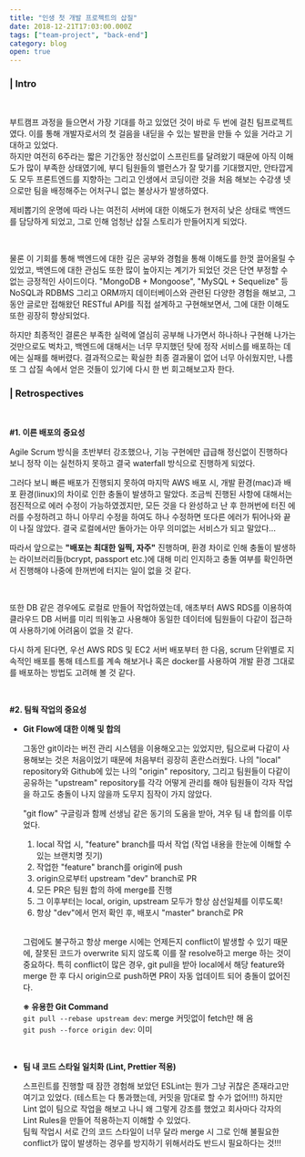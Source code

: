 ```yaml
---
title: "인생 첫 개발 프로젝트의 삽질"
date: 2018-12-21T17:03:00.000Z
tags: ["team-project", "back-end"]
category: blog
open: true
---
```


### | Intro

<br />

부트캠프 과정을 들으면서 가장 기대를 하고 있었던 것이 바로 두 번에 걸친 팀프로젝트였다. 이를 통해 개발자로서의 첫 걸음을 내딛을 수 있는 발판을 만들 수 있을 거라고 기대하고 있었다.  
하지만 여전히 6주라는 짧은 기간동안 정신없이 스프린트를 달려왔기 때문에 아직 이해도가 많이 부족한 상태였기에, 부디 팀원들의 밸런스가 잘 맞기를 기대했지만, 안타깝게도 모두 프론트엔드를 지향하는 그리고 인생에서 코딩이란 것을 처음 해보는 수강생 넷으로만 팀을 배정해주는 어처구니 없는 불상사가 발생하였다.

제비뽑기의 운명에 따라 나는 여전히 서버에 대한 이해도가 현저히 낮은 상태로 백엔드를 담당하게 되었고, 그로 인해 엄청난 삽질 스토리가 만들어지게 되었다.

<br />

물론 이 기회를 통해 백엔드에 대한 깊은 공부와 경험을 통해 이해도를 한껏 끌어올릴 수 있었고, 백엔드에 대한 관심도 또한 많이 높아지는 계기가 되었던 것은 단연 부정할 수 없는 긍정적인 사이드이다. "MongoDB + Mongoose", "MySQL + Sequelize" 등 NoSQL과 RDBMS 그리고 ORM까지 데이터베이스와 관련된 다양한 경험을 해보고, 그동안 글로만 접해왔던 RESTful API를 직접 설계하고 구현해보면서, 그에 대한 이해도 또한 굉장히 향상되었다.

하지만 최종적인 결론은 부족한 실력에 열심히 공부해 나가면서 하나하나 구현해 나가는 것만으로도 벅차고, 백엔드에 대해서는 너무 무지했던 탓에 정작 서비스를 배포하는 데에는 실패를 해버렸다. 결과적으로는 확실한 최종 결과물이 없어 너무 아쉬웠지만, 나름 또 그 삽질 속에서 얻은 것들이 있기에 다시 한 번 회고해보고자 한다.

### | Retrospectives

<br />

**#1. 이른 배포의 중요성**

Agile Scrum 방식을 초반부터 강조했으나, 기능 구현에만 급급해 정신없이 진행하다 보니 정작 이는 실천하지 못하고 결국 waterfall 방식으로 진행하게 되었다.

그러다 보니 빠른 배포가 진행되지 못하여 마지막 AWS 배포 시, 개발 환경(mac)과 배포 환경(linux)의 차이로 인한 충돌이 발생하고 말았다. 조금씩 진행된 사항에 대해서는 점진적으로 에러 수정이 가능하였겠지만, 모든 것을 다 완성하고 난 후 한꺼번에 터진 에러를 수정하려고 하니 아무리 수정을 하여도 하나 수정하면 또다른 에러가 튀어나와 끝이 나질 않았다. 결국 로컬에서만 돌아가는 아무 의미없는 서비스가 되고 말았다...

따라서 앞으로는 **"배포는 최대한 일찍, 자주"** 진행하며, 환경 차이로 인해 충돌이 발생하는 라이브러리들(bcrypt, passport etc.)에 대해 미리 인지하고 충돌 여부를 확인하면서 진행해야 나중에 한꺼번에 터지는 일이 없을 것 같다.

<br />

또한 DB 같은 경우에도 로컬로 만들어 작업하였는데, 애초부터 AWS RDS를 이용하여 클라우드 DB 서버를 미리 띄워놓고 사용해야 동일한 데이터에 팀원들이 다같이 접근하여 사용하기에 어려움이 없을 것 같다.

다시 하게 된다면, 우선 AWS RDS 및 EC2 서버 배포부터 한 다음, scrum 단위별로 지속적인 배포를 통해 테스트를 계속 해보거나 혹은 docker를 사용하여 개발 환경 그대로를 배포하는 방법도 고려해 볼 것 같다.

<br />

**#2. 팀웍 작업의 중요성**

- **Git Flow에 대한 이해 및 합의**

  그동안 git이라는 버전 관리 시스템을 이용해오고는 있었지만, 팀으로써 다같이 사용해보는 것은 처음이었기 때문에 처음부터 굉장히 혼란스러웠다. 나의 "local" repository와 Github에 있는 나의 "origin" repository, 그리고 팀원들이 다같이 공유하는 "upstream" repository를 각각 어떻게 관리를 해야 팀원들이 각자 작업을 하고도 충돌이 나지 않을까 도무지 짐작이 가지 않았다.

  "git flow" 구글링과 함께 선생님 같은 동기의 도움을 받아, 겨우 팀 내 합의를 이루었다.

  1. local 작업 시, "feature" branch를 따서 작업 (작업 내용을 한눈에 이해할 수 있는 브랜치명 짓기)
  2. 작업한 "feature" branch를 origin에 push
  3. origin으로부터 upstream "dev" branch로 PR
  4. 모든 PR은 팀원 합의 하에 merge를 진행
  5. 그 이후부터는 local, origin, upstream 모두가 항상 삼선일체를 이루도록!
  6. 항상 "dev"에서 먼저 확인 후, 배포시 "master" branch로 PR

  <br />

  그럼에도 불구하고 항상 merge 시에는 언제든지 conflict이 발생할 수 있기 때문에, 잘못된 코드가 overwrite 되지 않도록 이를 잘 resolve하고 merge 하는 것이 중요하다. 특히 conflict이 많은 경우, git pull을 받아 local에서 해당 feature와 merge 한 후 다시 origin으로 push하면 PR이 자동 업데이트 되어 충돌이 없어진다.

  **※ 유용한 Git Command**  
  `git pull --rebase upstream dev`: merge 커밋없이 fetch만 해 옴  
  `git push --force origin dev`: 이미

<br />

- **팀 내 코드 스타일 일치화 (Lint, Prettier 적용)**

  스프린트를 진행할 때 잠깐 경험해 보았던 ESLint는 뭔가 그냥 귀찮은 존재라고만 여기고 있었다. (테스트는 다 통과했는데, 커밋을 맘대로 할 수가 없어!!!) 하지만 Lint 없이 팀으로 작업을 해보고 나니 왜 그렇게 강조를 했었고 회사마다 각자의 Lint Rules을 만들어 적용하는지 이해할 수 있었다.  
  팀웍 작업시 서로 간의 코드 스타일이 너무 달라 merge 시 그로 인해 불필요한 conflict가 많이 발생하는 경우를 방지하기 위해서라도 반드시 필요하다는 것!!!

